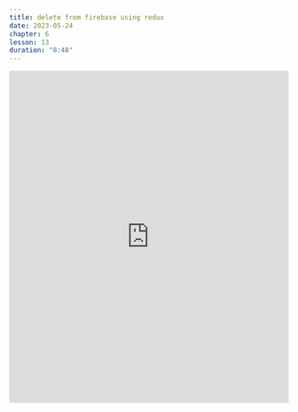 ```yaml
---
title: delete from firebase using redux
date: 2023-05-24
chapter: 6
lesson: 13
duration: "8:48"
---
```

<iframe width="100%" height="600" src="https://www.youtube.com/embed/wgkbjb_ob24" title="YouTube video player" frameborder="0" allow="accelerometer; autoplay; clipboard-write; encrypted-media; gyroscope; picture-in-picture" allowfullscreen></iframe>


